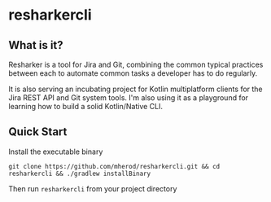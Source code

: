 # resharkercli

## What is it?
Resharker is a tool for Jira and Git, combining the common typical practices between each to automate common tasks a developer has to do regularly.

It is also serving an incubating project for Kotlin multiplatform clients for the Jira REST API and Git system tools. I'm also using it as a playground for learning how to build a solid Kotlin/Native CLI.

## Quick Start

Install the executable binary
```shell
git clone https://github.com/mherod/resharkercli.git && cd resharkercli && ./gradlew installBinary
```

Then run `resharkercli` from your project directory
